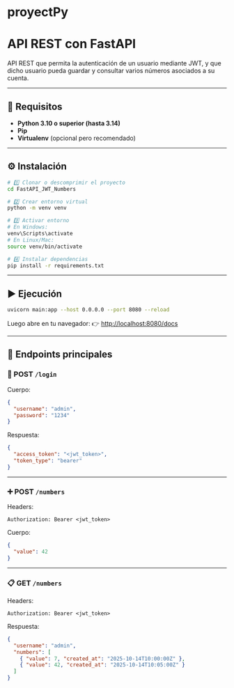# proyectPy
# API REST con FastAPI

API REST que permita la autenticación de un usuario mediante JWT, y que dicho usuario pueda guardar y consultar varios números asociados a su cuenta.

---

## 🚀 Requisitos
- **Python 3.10 o superior (hasta 3.14)**
- **Pip**
- **Virtualenv** (opcional pero recomendado)

---

## ⚙️ Instalación

```bash
# 1️⃣ Clonar o descomprimir el proyecto
cd FastAPI_JWT_Numbers

# 2️⃣ Crear entorno virtual
python -m venv venv

# 3️⃣ Activar entorno
# En Windows:
venv\Scripts\activate
# En Linux/Mac:
source venv/bin/activate

# 4️⃣ Instalar dependencias
pip install -r requirements.txt
```

---

## ▶️ Ejecución

```bash
uvicorn main:app --host 0.0.0.0 --port 8080 --reload
```

Luego abre en tu navegador:
👉 [http://localhost:8080/docs](http://localhost:8080/docs)

---

## 🧩 Endpoints principales

### 🔐 POST `/login`
Cuerpo:
```json
{
  "username": "admin",
  "password": "1234"
}
```

Respuesta:
```json
{
  "access_token": "<jwt_token>",
  "token_type": "bearer"
}
```

---

### ➕ POST `/numbers`
Headers:
```
Authorization: Bearer <jwt_token>
```

Cuerpo:
```json
{
  "value": 42
}
```

---

### 📋 GET `/numbers`
Headers:
```
Authorization: Bearer <jwt_token>
```

Respuesta:
```json
{
  "username": "admin",
  "numbers": [
    { "value": 7, "created_at": "2025-10-14T10:00:00Z" },
    { "value": 42, "created_at": "2025-10-14T10:05:00Z" }
  ]
}
```
